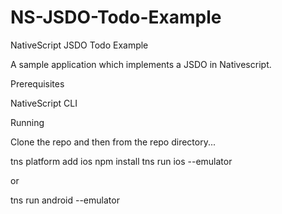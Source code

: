 # NS-JSDO-Todo-Example

NativeScript JSDO Todo Example

A sample application which implements a JSDO in Nativescript.

Prerequisites

NativeScript CLI

Running

Clone the repo and then from the repo directory...

tns platform add ios
npm install
tns run ios --emulator

or 

tns run android --emulator
